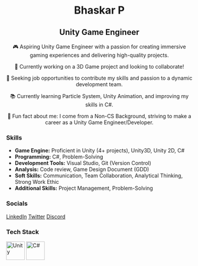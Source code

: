 <div align="center">

# Bhaskar P

## Unity Game Engineer

🎮 Aspiring Unity Game Engineer with a passion for creating immersive gaming experiences and delivering high-quality projects.

🚀 Currently working on a 3D Game project and looking to collaborate!

💼 Seeking job opportunities to contribute my skills and passion to a dynamic development team.

📚 Currently learning Particle System, Unity Animation, and improving my skills in C#.

🎉 Fun fact about me: I come from a Non-CS Background, striving to make a career as a Unity Game Engineer/Developer.

</div>

### Skills

- **Game Engine:** Proficient in Unity (4+ projects), Unity3D, Unity 2D, C#
- **Programming:** C#, Problem-Solving
- **Development Tools:** Visual Studio, Git (Version Control)
- **Analysis:** Code review, Game Design Document (GDD)
- **Soft Skills:** Communication, Team Collaboration, Analytical Thinking, Strong Work Ethic
- **Additional Skills:** Project Management, Problem-Solving



### Socials

[LinkedIn](https://www.linkedin.com/in/bhaskar-p-b99745209/)
[Twitter](https://twitter.com/OnePieceTechie)
[Discord](https://discordapp.com/users/315353573477318658)



### Tech Stack

<img src="https://img.icons8.com/ios/50/000000/unity.png" alt="Unity" width="50" height="50">
<img src="https://img.icons8.com/color/48/000000/c-sharp-logo-2.png" alt="C#" width="50" height="50">
